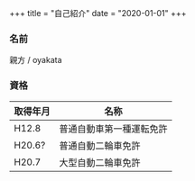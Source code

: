 +++
title = "自己紹介"
date = "2020-01-01"
+++

### 名前

親方 / oyakata

### 資格

|取得年月|名称|
|-|-|
|H12.8|普通自動車第一種運転免許|
|H20.6?|普通自動二輪車免許|
|H20.7|大型自動二輪車免許|
